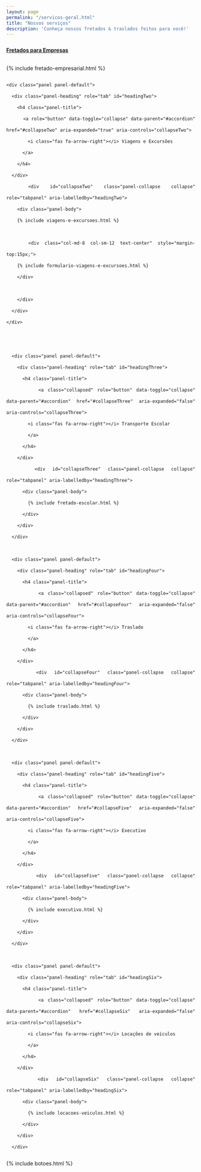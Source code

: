 ```yaml
---
layout: page
permalink: "/servicos-geral.html"
title: "Nossos serviços"
description: 'Conheça nossos fretados & traslados feitos para você!'
---
```

<div class="row" style="margin:10px 0; line-height:30px; text-align:justify">

<div class="panel-group" id="accordion" role="tablist" aria-multiselectable="true">

  <div class="panel panel-default">
    <div class="panel-heading" role="tab" id="headingOne">
      <h4 class="panel-title">
        <a role="button" data-toggle="collapse" data-parent="#accordion" href="#collapseOne" aria-expanded="true" aria-controls="collapseOne">
          <i class="fas fa-arrow-right"></i> Fretados para Empresas
        </a>
      </h4>
    </div>
    <div id="collapseOne" class="panel-collapse collapse" role="tabpanel" aria-labelledby="headingOne">
      <div class="panel-body">
      {% include fretado-empresarial.html %}
      </div>
    </div>
  </div>


    <div class="panel panel-default">
      <div class="panel-heading" role="tab" id="headingTwo">
        <h4 class="panel-title">
          <a role="button" data-toggle="collapse" data-parent="#accordion" href="#collapseTwo" aria-expanded="true" aria-controls="collapseTwo">
            <i class="fas fa-arrow-right"></i> Viagens e Excursões
          </a>
        </h4>
      </div>
      <div id="collapseTwo" class="panel-collapse collapse" role="tabpanel" aria-labelledby="headingTwo">
        <div class="panel-body">
        {% include viagens-e-excursoes.html %}

        <div class="col-md-8 col-sm-12 text-center" style="margin-top:15px;">
        {% include formulario-viagens-e-excursoes.html %}
        </div>

        </div>
      </div>
    </div>


      <div class="panel panel-default">
        <div class="panel-heading" role="tab" id="headingThree">
          <h4 class="panel-title">
            <a class="collapsed" role="button" data-toggle="collapse" data-parent="#accordion" href="#collapseThree" aria-expanded="false" aria-controls="collapseThree">
            <i class="fas fa-arrow-right"></i> Transporte Escolar
            </a>
          </h4>
        </div>
        <div id="collapseThree" class="panel-collapse collapse" role="tabpanel" aria-labelledby="headingThree">
          <div class="panel-body">
            {% include fretado-escolar.html %}
          </div>
        </div>
      </div>

      <div class="panel panel-default">
        <div class="panel-heading" role="tab" id="headingFour">
          <h4 class="panel-title">
            <a class="collapsed" role="button" data-toggle="collapse" data-parent="#accordion" href="#collapseFour" aria-expanded="false" aria-controls="collapseFour">
            <i class="fas fa-arrow-right"></i> Traslado
            </a>
          </h4>
        </div>
        <div id="collapseFour" class="panel-collapse collapse" role="tabpanel" aria-labelledby="headingFour">
          <div class="panel-body">
            {% include traslado.html %}
          </div>
        </div>
      </div>

      <div class="panel panel-default">
        <div class="panel-heading" role="tab" id="headingFive">
          <h4 class="panel-title">
            <a class="collapsed" role="button" data-toggle="collapse" data-parent="#accordion" href="#collapseFive" aria-expanded="false" aria-controls="collapseFive">
            <i class="fas fa-arrow-right"></i> Executivo
            </a>
          </h4>
        </div>
        <div id="collapseFive" class="panel-collapse collapse" role="tabpanel" aria-labelledby="headingFive">
          <div class="panel-body">
            {% include executivo.html %}
          </div>
        </div>
      </div>

      <div class="panel panel-default">
        <div class="panel-heading" role="tab" id="headingSix">
          <h4 class="panel-title">
            <a class="collapsed" role="button" data-toggle="collapse" data-parent="#accordion" href="#collapseSix" aria-expanded="false" aria-controls="collapseSix">
            <i class="fas fa-arrow-right"></i> Locações de veículos
            </a>
          </h4>
        </div>
        <div id="collapseSix" class="panel-collapse collapse" role="tabpanel" aria-labelledby="headingSix">
          <div class="panel-body">
            {% include locacoes-veiculos.html %}
          </div>
        </div>
      </div>


</div>
{% include botoes.html %}
</div> <!-- fecha row -->

